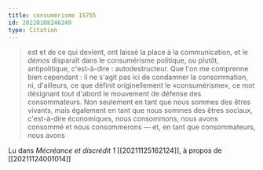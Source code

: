 ```yaml
---
title: consumérisme 15755
id: 20220108246249
type: Citation
---
```


> est et de ce qui devient, ont laissé la place à la communication, et le *démos* disparaît dans le consumérisme politique, ou plutôt, antipolitique, c'est-à-dire : autodestructeur. Que l'on me comprenne bien cependant : il ne s'agit pas ici de condamner la consommation, ni, d'ailleurs, ce que définit originellement le «consumérisme», ce mot désignant tout d'abord le mouvement de défense des consommateurs. Non seulement en tant que nous sommes des êtres vivants, mais également en tant que nous sommes des êtres sociaux, c'est-à-dire économiques, nous consommons, nous avons consommé et nous consommerons — et, en tant que consommateurs, nous avons

Lu dans *Mécréance et discrédit 1* [[20211125162124]], à propos de [[20211124001014]]